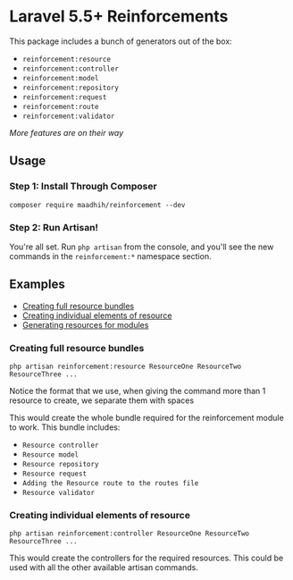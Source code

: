 # Laravel 5.5+ Reinforcements

This package includes a bunch of generators out of the box:

- `reinforcement:resource`
- `reinforcement:controller`
- `reinforcement:model`
- `reinforcement:repository`
- `reinforcement:request`
- `reinforcement:route`
- `reinforcement:validator`

*More features are on their way*

## Usage

### Step 1: Install Through Composer

```
composer require maadhih/reinforcement --dev
```


### Step 2: Run Artisan!

You're all set. Run `php artisan` from the console, and you'll see the new commands in the `reinforcement:*` namespace section.

## Examples

- [Creating full resource bundles](#creating-full-resource-bundle)
- [Creating individual elements of resource](#creating-individual-elements-of-resource)
- [Generating resources for modules](#generating-resources-for-modules)

### Creating full resource bundles

```
php artisan reinforcement:resource ResourceOne ResourceTwo ResourceThree ...
```

Notice the format that we use, when giving the command more than 1 resource to create, we separate them with spaces

This would create the whole bundle required for the reinforcement module to work. This bundle includes:

- `Resource controller`
- `Resource model`
- `Resource repository`
- `Resource request`
- `Adding the Resource route to the routes file`
- `Resource validator`

### Creating individual elements of resource

```
php artisan reinforcement:controller ResourceOne ResourceTwo ResourceThree ...
```

This would create the controllers for the required resources. This could be used with all the other available artisan commands.
